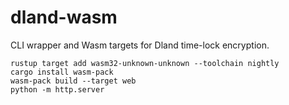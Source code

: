 # dland-wasm

CLI wrapper and Wasm targets for Dland time-lock encryption.

```shell
rustup target add wasm32-unknown-unknown --toolchain nightly
cargo install wasm-pack
wasm-pack build --target web
python -m http.server
```
